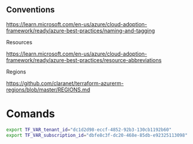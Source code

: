 ## Conventions

https://learn.microsoft.com/en-us/azure/cloud-adoption-framework/ready/azure-best-practices/naming-and-tagging

Resources

https://learn.microsoft.com/en-us/azure/cloud-adoption-framework/ready/azure-best-practices/resource-abbreviations

Regions

https://github.com/claranet/terraform-azurerm-regions/blob/master/REGIONS.md

# Comands

```bash
export TF_VAR_tenant_id="dc1d2d98-eccf-4852-92b3-130cb1192b60"
export TF_VAR_subscription_id="dbfe8c3f-dc20-468e-85db-e92325113098"
```
